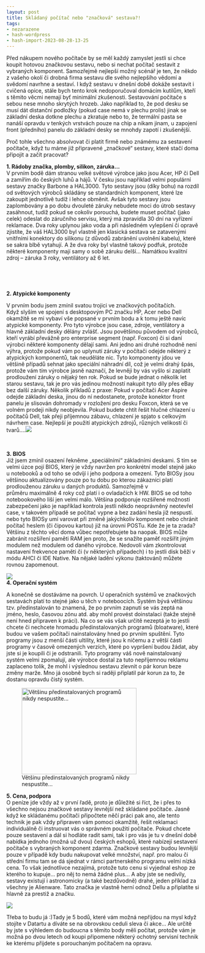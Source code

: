 ```yaml
---
layout: post
title: Skládaný počítač nebo "značková" sestava?!
tags:
- nezarazene
- hash-wordpress
- hash-import-2023-08-28-13-25
---
```


Před nákupem nového počítače by se měl každý zamyslet jestli si chce koupit hotovou značkovou sestavu, nebo si nechat počítač sestavit z vybraných komponent. Samozřejmě nejlepší možný scénář je ten, že někdo z vašeho okolí či drobná firma sestavu dle svého nejlepšího vědomí a svědomí navrhne a sestaví. I když sestavu v dnešní době dokáže sestavit i cvičená opice, stále bych tento krok nedoporučoval domácím kutilům, kteří s těmito věcmi nemají byť minimální zkušenosti. Sestavování počítače s sebou nese mnoho skrytých hrozeb. Jako například to, že pod desku se musí dát distanční podložky (pokud case nemá v plechu prolis) jinak se základní deska dotkne plechu a zkratuje nebo to, že termální pasta se nanáší opravdu v tenkých vrstvách pouze na chip a nikam jinam, u zapojení front (předního) panelu do základní desky se mnohdy zapotí i zkušenější.

<!--more-->

Proč tohle všechno absolvovat či platit firmě nebo známému za sestavení počítače, když tu máme již připravené „značkové“ sestavy, které stačí doma připojit a začít pracovat?

**1. Rádoby značka, plomby, silikon, záruka…**  
V prvním bodě dám stranou velké světové výrobce jako jsou Acer, HP či Dell a zamířím do českých luhů a hájů. V česku jsou například velmi populární sestavy značky Barbone a HAL3000. Tyto sestavy jsou (díky bohu) na rozdíl od světových výrobců skládány se standardních komponent, které lze zakoupit jednotlivě tudíž i lehce obměnit. Avšak tyto sestavy jsou zaplombovány a po dobu dvouleté záruky nebudete moci do útrob sestavy zasáhnout, tudíž pokud se cokoliv porouchá, budete muset počítač (jako celek) odeslat&nbsp;do záručního servisu, který má zpravidla 30 dní na vyřízení reklamace.&nbsp;Dva roky uplynou jako voda a&nbsp;při následném&nbsp;vylepšení či opravě zjistíte, že váš HAL3000 byl vlastně jen klasická sestava se zatavenými vnitřními konektory do silikonu&nbsp;(z důvodů zabránění uvolnění kabelu), které se sakra&nbsp;blbě vytahují. A že dva roky byl vlastně takový podfuk, protože některé komponenty mají samy o sobě záruku delší… Namátkou kvalitní zdroj – záruka 3 roky, ventilátory až 6 let.

&nbsp;

&nbsp;

**2. Atypické komponenty**

V prvním bodu jsem zmínil svatou trojici ve značkových počítačích. Když&nbsp;slyším ve spojení s&nbsp;desktopovým PC značku HP, Acer nebo&nbsp;Dell okamžitě se mi vybaví vše popsané v prvním bodu a k tomu&nbsp;ještě navíc atypické komponenty. Pro tyto výrobce jsou&nbsp;case, zdroje, ventilátory&nbsp;a hlavně základní desky dělány zvlášť. Jsou povětšinou původem&nbsp;od výrobců, kteří vyrábí převážně&nbsp;pro enterprise segment (např. Foxcon)&nbsp;či si daní výrobci některé komponenty dělají sami. Ani jedno ani druhé rozhodně není výhra, protože pokud vám&nbsp;po uplynutí záruky v počítači odejde některý z atypických komponentů, tak neuděláte nic. Tyto komponenty jdou ve většině případů sehnat jako speciální náhradní díl, což je velmi drahý špás, protože vám tím výrobce jasně naznačí, že levněji by vás vyšlo si zaplatit prodloužení záruky o nějaký ten rok. Pokud se bude jednat o několik let starou sestavu, tak je pro vás jedinou možností nakupit tyto díly přes eBay bez další záruky. Několik příkladů z praxe: Pokud v počítači Acer Aspire odejde základní deska, jinou do ní nedostanete, protože konektor front panelu je slisován dohromady v rozložení pro desku Foxcon, která se ve volném prodeji nikdy neobjevila. Pokud budete chtít řešit hlučné chlazení u počítačů Dell, tak přeji příjemnou zábavu, chlazení je spjato s celkovým návrhem case. Nejlepší je použití atypických zdrojů, různých velikostí či tvarů….[![](http://192.168.20.2/wordpress/wp-content/uploads/2014/04/optiplex1-271x300.jpg)](http://192.168.20.2/wordpress/wp-content/uploads/2014/04/optiplex1.jpg)

&nbsp;

**3.&nbsp;BIOS**  
Již jsem zmínil osazení řekněme „speciálními“&nbsp;základními deskami. S tím se velmi úzce pojí BIOS, který je vždy navržen pro konkrétní model stejně jako u notebooků a od toho se odvíjí i jeho podpora a omezení. Tyto BIOSy jsou většinou aktualizovány pouze po tu dobu po kterou zákazníci platí prodlouženou záruku u daných produktů. Samozřejmě v průměru&nbsp;maximálně 4 roky což platí i o ovladačích k HW. BIOS se od toho notebookového liší jen velmi málo. Většina podporuje rozšířené možnosti zabezpečení jako je například kontrola jestli někdo neoprávněný neotevřel case, v takovém případě se počítač vypne a bez zadání hesla již nespustí. nebo tyto BIOSy umí varovat při změně jakýchkoliv komponent nebo chránit počítač heslem (či čipovou kartou) již na úrovni POSTu. Kde že je ta zrada? Většinu z těchto věcí doma vůbec nepotřebujete ba naopak. BIOS může zabránit rozšíření paměti RAM jen proto, že se snažíte paměť rozšířit jiným modulem než modulem od daného výrobce. Nedovolí vám zkontrolovat nastavení frekvence paměti či (v některých případech) i&nbsp;to jestli&nbsp;disk běží&nbsp;v módu AHCI či IDE Native. Na nějaké ladění výkonu (taktování) můžete rovnou zapomenout.

![](http://192.168.20.2/wordpress/wp-content/uploads/2014/04/c022587861.gif)  
**4. Operační systém**

A konečně se dostáváme na povrch. U operačních systémů ve značkových sestavách platí to stejné jako u těch v noteboocích. Systém bývá většinou tzv. předinstalován to znamená, že po prvním zapnutí se vás zeptá na jméno, heslo, časovou zónu atd. aby mohl provést doinstalaci (takže stejně není hned připraven k práci). Na co se vás však určitě nezeptá je to jestli chcete či nechcete hromadu předinstalovaných programů (bloatware), které budou ve vašem počítači nainstalovány hned po prvním spuštění. Tyto programy jsou z menší části ultility, které jsou k ničemu a z větší části programy v časově omezených verzích, které po vypršení budou žádat, aby jste si je koupili či je odstranili. Tyto programy váš nově nainstalovaný systém velmi zpomalují, ale výrobce dostal za tuto nepříjemnou reklamu zaplaceno tolik, že mohl i výslednou sestavu zlevnit o pár korun beze změny marže. Mno já osobně bych si raději připlatil pár korun za to, že dostanu opravdu čistý systém.

<figure id="attachment_15" aria-describedby="caption-attachment-15" style="width: 300px" class="wp-caption aligncenter"><a href="http://www.maxxx.cz/wp-content/uploads/2014/04/crapwaredesktop-640x480.jpg"><img decoding="async" loading="lazy" class="size-medium wp-image-15" src="http://www.maxxx.cz/wp-content/uploads/2014/04/crapwaredesktop-640x480-300x225.jpg" alt="Většinu předinstalovaných programů nikdy nespustíte..." width="300" height="225"></a><figcaption id="caption-attachment-15" class="wp-caption-text">Většinu předinstalovaných programů nikdy nespustíte…</figcaption></figure>

**5. Cena, podpora**  
O peníze jde vždy až v první řadě, proto je důležité si říct, že i přes to všechno nejsou značkové sestavy levnější než skládané počítače. Jasně když ke skládanému počítači připočtete něčí práci pak ano, ale tento technik je pak vždy připraven vám pomoci okamžitě, řešit reklamaci individuálně či instruovat vás o správném použití počítače. Pokud chcete pouze sestavení a dál si hodláte radit sami, tak i pro vás je tu v dnešní době nabídka jednoho (možná už dvou) českých eshopů, které nabízejí sestavení počítače s vybraných komponent zdarma. Značkové sestavy budou levnější pouze v případě kdy budu nakupovat velké množství, např. pro malou či střední firmu tam se dá sjednat v rámci partnerského programu velmi nízká cena. To však jednotlivce nezajímá, protože tuto cenu si vyjednal eshop ze kterého to kupuje… pro něj to nemá žádné plus… A aby jste se nedivily, sestavy existují i astronomicky (a také bezdůvodně) drahé, jeden příklad za všechny je Alienware. Tato značka je vlastně herní odnož Dellu a připlatíte si hlavně za prestiž a značku.

![](http://192.168.20.2/wordpress/wp-content/uploads/2014/04/desktop-alienware-x51-r2-pdp-love-design-2.jpg)

Třeba to budu já :)Tady je 5 bodů, které vám možná nepřijdou na mysl když stojíte v Datartu a díváte se na obrovskou ceduli sleva či akce… Ale určitě by jste s výhledem do budoucna s těmito body měli počítat, protože vám je možná po dvou letech od koupi připomene některý ochotný servisní technik ke kterému přijdete s porouchaným počítačem na opravu.

<!--kg-card-end: html-->